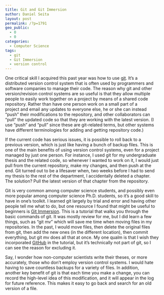 ```yaml
---
title: Git and Git Immersion
author: Daniel Seita
layout: post
permalink: /?p=1791
geo_public:
  - 0
  - 0
categories:
  - Computer Science
tags:
  - git
  - Git Immersion
  - version control
---
```

One critical skill I acquired this past year was how to use [git][1]. It&#8217;s a distributed version control system that is often used by programmers and software companies to manage their code. The reason why git and other version/revision control systems are so useful is that they allow multiple people to easily work together on a project by means of a shared code repository. Rather than have one person work on a small part of a project and email any updates to everyone else, he or she can instead &#8220;push&#8221; their modifications to the repository, and other collaborators can &#8220;pull&#8221; the updated code so that they are working with the latest version. (I use &#8220;push&#8221; and &#8220;pull&#8221; since these are git-related terms, but other systems have different terminologies for adding and getting repository code.)

If the current code has serious issues, it is possible to roll back to a previous version, which is just like having a bunch of backup files. This is one of the main benefits of using version control systems, even for a project managed by just one person. For instance, I used git for my undergraduate thesis and the related code, so whenever I wanted to work on it, I would just pull from the current repository, make my changes, and then push at the end. Git turned out to be a lifesaver when, two weeks before I had to send my thesis to the rest of the department, I accidentally deleted a chapter. The solution? Pull the latest version of that chapter from the repository.

Git is very common among computer science students, and possibly even more popular among computer science Ph.D. students, so it&#8217;s a good skill to have in one&#8217;s toolkit. I learned git largely by trial and error and having other people tell me what to do, but one resource I found that might be useful to beginners is [Git Immersion][2]. This is a tutorial that walks you through the basic commands of git. It was mostly review for me, but I did learn a few things, such as &#8220;git mv&#8221; which will save me time when moving files in my repositories. In the past, I would move files, then delete the original files from git, then add the new ones (in the different location), then commit everything, but git mv does all that at once. My one qualm is that I wish they incorporated [GitHub][3] in the tutorial, but it&#8217;s technically not part of git, so I can see the reason for excluding it.

Say, I wonder how non-computer scientists write their theses, or more accurately, those who don&#8217;t employ version control systems. I would hate having to save countless backups for a variety of files. In addition, another key benefit of git is that each time you make a change, you can record the high-level idea of this modification, and it will appear in the log for future reference. This makes it easy to go back and search for an old version of a file.

 [1]: http://git-scm.com/
 [2]: http://gitimmersion.com/index.html
 [3]: github.com